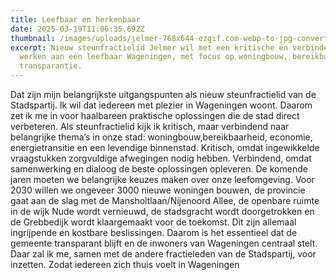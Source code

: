 ```yaml
---
title: Leefbaar en herkenbaar
date: 2025-03-19T11:06:35.692Z
thumbnail: /images/uploads/jelmer-768x644-ezgif.com-webp-to-jpg-converter.jpg
excerpt: Nieuw steunfractielid Jelmer wil met een kritische én verbindende blik
  werken aan een leefbaar Wageningen, met focus op woningbouw, bereikbaarheid en
  transparantie.
---
```

<!--StartFragment-->

Dat zijn mijn belangrijkste uitgangspunten als nieuw steunfractielid van de Stadspartij. Ik wil dat iedereen met plezier in Wageningen woont. Daarom zet ik me in voor haalbareen praktische oplossingen die de stad direct verbeteren. Als steunfractielid kijk ik kritisch, maar verbindend naar belangrijke thema’s in onze stad: woningbouw,bereikbaarheid, economie, energietransitie en een levendige binnenstad. Kritisch, omdat ingewikkelde vraagstukken zorgvuldige afwegingen nodig hebben. Verbindend, omdat samenwerking en dialoog de beste oplossingen opleveren. De komende jaren moeten we belangrijke keuzes maken over onze leefomgeving. Voor 2030 willen we ongeveer 3000 nieuwe woningen bouwen, de provincie gaat aan de slag met de Mansholtlaan/Nijenoord Allee, de openbare ruimte in de wijk Nude wordt vernieuwd, de stadsgracht wordt doorgetrokken en de Grebbedijk wordt klaargemaakt voor de toekomst. Dit zijn allemaal ingrijpende en kostbare beslissingen. Daarom is het essentieel dat de gemeente transparant blijft en de inwoners van Wageningen centraal stelt. Daar zal ik me, samen met de andere fractieleden van de Stadspartij, voor inzetten. Zodat iedereen zich thuis voelt in Wageningen

<!--EndFragment-->